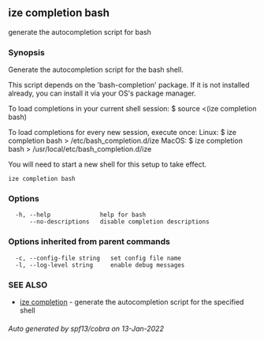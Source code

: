 ## ize completion bash

generate the autocompletion script for bash

### Synopsis


Generate the autocompletion script for the bash shell.

This script depends on the 'bash-completion' package.
If it is not installed already, you can install it via your OS's package manager.

To load completions in your current shell session:
$ source <(ize completion bash)

To load completions for every new session, execute once:
Linux:
  $ ize completion bash > /etc/bash_completion.d/ize
MacOS:
  $ ize completion bash > /usr/local/etc/bash_completion.d/ize

You will need to start a new shell for this setup to take effect.
  

```
ize completion bash
```

### Options

```
  -h, --help              help for bash
      --no-descriptions   disable completion descriptions
```

### Options inherited from parent commands

```
  -c, --config-file string   set config file name
  -l, --log-level string     enable debug messages
```

### SEE ALSO

* [ize completion](ize_completion.md)	 - generate the autocompletion script for the specified shell

###### Auto generated by spf13/cobra on 13-Jan-2022
